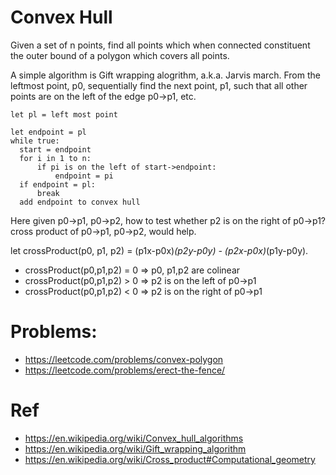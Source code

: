 # Convex Hull
Given a set of n points, find all points which when connected constituent the outer bound of a polygon which covers all points.

A simple algorithm is Gift wrapping alogrithm, a.k.a. Jarvis march. From the leftmost point, p0, sequentially find the next point, p1,
such that all other points are on the left of the edge p0->p1, etc.
```
let pl = left most point

let endpoint = pl
while true:
  start = endpoint
  for i in 1 to n:
      if pi is on the left of start->endpoint:
          endpoint = pi
  if endpoint = pl:
      break
  add endpoint to convex hull
```

Here given p0->p1, p0->p2, how to test whether p2 is on the right of p0->p1?
cross product of p0->p1, p0->p2, would help. 

let crossProduct(p0, p1, p2) = (p1x-p0x)*(p2y-p0y) - (p2x-p0x)*(p1y-p0y).
* crossProduct(p0,p1,p2) = 0  => p0, p1,p2 are colinear
* crossProduct(p0,p1,p2) > 0  => p2 is on the left of p0->p1
* crossProduct(p0,p1,p2) < 0  => p2 is on the right of p0->p1

# Problems:
* https://leetcode.com/problems/convex-polygon
* https://leetcode.com/problems/erect-the-fence/

# Ref
* https://en.wikipedia.org/wiki/Convex_hull_algorithms
* https://en.wikipedia.org/wiki/Gift_wrapping_algorithm
* https://en.wikipedia.org/wiki/Cross_product#Computational_geometry
